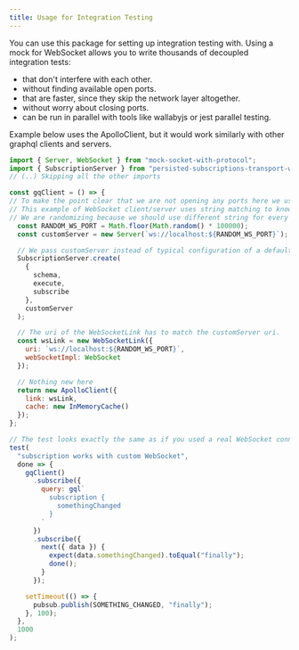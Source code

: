 ```yaml
---
title: Usage for Integration Testing
---
```


You can use this package for setting up integration testing with.
Using a mock for WebSocket allows you to write thousands of decoupled integration tests:
- that don't interfere with each other.
- without finding available open ports.
- that are faster, since they skip the network layer altogether.
- without worry about closing ports.
- can be run in parallel with tools like wallabyjs or jest parallel testing.

Example below uses the ApolloClient, but it would work similarly with other graphql clients and servers.

```js
import { Server, WebSocket } from "mock-socket-with-protocol";
import { SubscriptionServer } from "persisted-subscriptions-transport-ws";
// (..) Skipping all the other imports

const gqClient = () => {
// To make the point clear that we are not opening any ports here we use a randomized string that will not produce a correct port number.
// This example of WebSocket client/server uses string matching to know to what server connect a given client.
// We are randomizing because we should use different string for every test to not share state.
  const RANDOM_WS_PORT = Math.floor(Math.random() * 100000);
  const customServer = new Server(`ws://localhost:${RANDOM_WS_PORT}`);

  // We pass customServer instead of typical configuration of a default WebSocket server
  SubscriptionServer.create(
    {
      schema,
      execute,
      subscribe
    },
    customServer
  );

  // The uri of the WebSocketLink has to match the customServer uri.
  const wsLink = new WebSocketLink({
    uri: `ws://localhost:${RANDOM_WS_PORT}`,
    webSocketImpl: WebSocket
  });

  // Nothing new here
  return new ApolloClient({
    link: wsLink,
    cache: new InMemoryCache()
  });
};

// The test looks exactly the same as if you used a real WebSocket connection.
test(
  "subscription works with custom WebSocket",
  done => {
    gqClient()
      .subscribe({
        query: gql`
          subscription {
            somethingChanged
          }
        `
      })
      .subscribe({
        next({ data }) {
          expect(data.somethingChanged).toEqual("finally");
          done();
        }
      });

    setTimeout(() => {
      pubsub.publish(SOMETHING_CHANGED, "finally");
    }, 100);
  },
  1000
);

```
